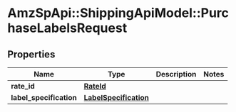 # AmzSpApi::ShippingApiModel::PurchaseLabelsRequest

## Properties
Name | Type | Description | Notes
------------ | ------------- | ------------- | -------------
**rate_id** | [**RateId**](RateId.md) |  | 
**label_specification** | [**LabelSpecification**](LabelSpecification.md) |  | 

